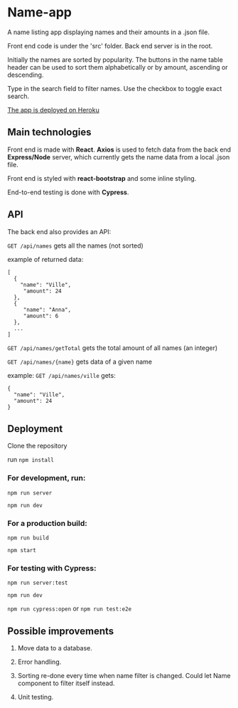 # Name-app
A name listing app displaying names and their amounts in a .json file.

Front end code is under the 'src' folder. Back end server is in the root.

Initially the names are sorted by popularity. The buttons in the name table header can be used to sort them alphabetically or by amount,
ascending or descending.

Type in the search field to filter names. Use the checkbox to toggle exact search.

[The app is deployed on Heroku](https://salty-garden-79955.herokuapp.com/)

## Main technologies
Front end is made with **React**. **Axios** is used to fetch data from the back end **Express/Node** server, which currently gets the name data from a local .json file.

Front end is styled with **react-bootstrap** and some inline styling.

End-to-end testing is done with **Cypress**.

## API
The back end also provides an API:

`GET /api/names` gets all the names (not sorted)

example of returned data:
```
[
  {
    "name": "Ville",
     "amount": 24
  },
  {
     "name": "Anna",
     "amount": 6
  },
  ...
]
```

`GET /api/names/getTotal` gets the total amount of all names (an integer)

`GET /api/names/{name}` gets data of a given name

example: `GET /api/names/ville` gets:

```
{
  "name": "Ville",
  "amount": 24
}

```
## Deployment
Clone the repository

run `npm install`

### For development, run:

`npm run server`

`npm run dev`

### For a production build:

`npm run build`

`npm start`

### For testing with Cypress:

`npm run server:test`

`npm run dev`

`npm run cypress:open` or `npm run test:e2e`

## Possible improvements

1. Move data to a database.

2. Error handling.

3. Sorting re-done every time when name filter is changed. Could let Name component to filter itself instead.

4. Unit testing.